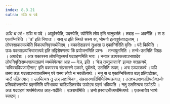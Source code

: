```yaml
---
index: 8.3.21
sutra: उञि च पदे

---
```

_उञि च पदे_ - उञि च पदे । अपूर्वस्येति, पदस्येति, व्योरिति लोप इति चानुवर्तते । तदाह — अवर्णेति । स उ एकाग्निरिति । 'उ' इति निपातः । सस् उ इति स्थिते सस्य रुः, भोभगो इत्यपूर्वत्वाद्यत्वम् । लोपश्शाकल्यस्येति विकल्पनिवृत्त्यर्थमिदम् । वकारोदाहरणं तुअसा उ एकाग्नि॑रिति वृत्तिः । पदे किमिति । उञः पदत्वाऽव्यभिचारात्पदे इति तद्विशेषणस्य किं प्रयोजनमिति प्रश्नः । तन्त्रयुतमिति । तन्त्रे-उतमिति विग्रहः । अयादेशः । अत्र यकारस्य लोपनिवृत्त्यर्थं पदग्रहणमिति भावः । नन्वत्र उञ्परकत्वाऽभावादेव लोपनिवृत्तिसम्भवात्पदग्रहणं व्यर्थमेवेत्यत आह — वेञ, इति । 'वेञ् तन्तुसन्ताने' इत्यतः क्तप्रत्यये, 'वचिस्वपियजादीनाम्' इति वकारस्य संप्रसारणे उकारे, पूर्वरूपे, उतमिति रूपम् । अत्र उञ्परकत्वे ।ञपि तस्य उञः पदत्वाऽभावात्तस्मिन् परे यस्य लोपो न भवतीत्यर्थः । ननु स उ एकाग्निरित्यत्र उञ् प्रतिपदोक्तः, चादौ पठितत्वात् । उतमित्यत्र तु उञ् लाक्षणिकः , संप्रसारणादिविधिनिष्पन्नत्वात् । ततश्चलक्षणप्रतिपदोक्तयोः प्रतिपदोक्तस्यैव ग्रहण॑मिति परिभाषया चादिपठितस्यैव उञोऽत्र ग्रहणं भविष्यति । नतु उतमित्यत्र उञोऽपि । अतः पदग्रहणं व्यर्थमेवेत्यत आह-यदीति । उत्ररार्थमिति । ङमो ह्रस्वादचीत्यर्थमित्यर्थः । एतच्चात्रैव भाष्ये स्पष्टम् ।